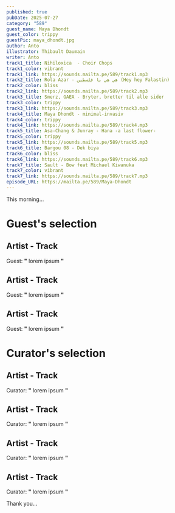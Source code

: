 ```yaml
---
published: true
pubDate: 2025-07-27
category: "589"
guest_name: Maya Dhondt
guest_color: trippy
guestPic: maya_dhondt.jpg
author: Anto
illustrator: Thibault Daumain
writer: Anto
track1_title: Nihiloxica  - Choir Chops
track1_color: vibrant
track1_link: https://sounds.mailta.pe/589/track1.mp3
track2_title: Rola Azar - هي هي يا فلسطين (Hey hey Falastin)
track2_color: bliss
track2_link: https://sounds.mailta.pe/589/track2.mp3
track3_title: Smerz, GAEA - Bryter, bretter til alle sider
track3_color: trippy
track3_link: https://sounds.mailta.pe/589/track3.mp3
track4_title: Maya Dhondt - minimal-invasiv
track4_color: trippy
track4_link: https://sounds.mailta.pe/589/track4.mp3
track5_title: Asa-Chang & Junray - Hana -a last flower-
track5_color: trippy
track5_link: https://sounds.mailta.pe/589/track5.mp3
track6_title: Bargou 08 - Dek biya
track6_color: bliss
track6_link: https://sounds.mailta.pe/589/track6.mp3
track7_title: Sault - Bow feat Michael Kiwanuka
track7_color: vibrant
track7_link: https://sounds.mailta.pe/589/track7.mp3
episode_URL: https://mailta.pe/589/Maya-Dhondt
---
```

This morning... 
 # Guest's selection 
 ## Artist - Track 
 Guest: **"** lorem ipsum **"** 
 ## Artist - Track 
 Guest: **"** lorem ipsum **"** 
 ## Artist - Track 
 Guest: **"** lorem ipsum **"** 
 # Curator's selection 
 ## Artist - Track 
 Curator: **"** lorem ipsum **"** 
 ## Artist - Track 
 Curator: **"** lorem ipsum **"** 
 ## Artist - Track 
 Curator: **"** lorem ipsum **"** 
 ## Artist - Track 
 Curator: **"** lorem ipsum **"** 

 Thank you... 
